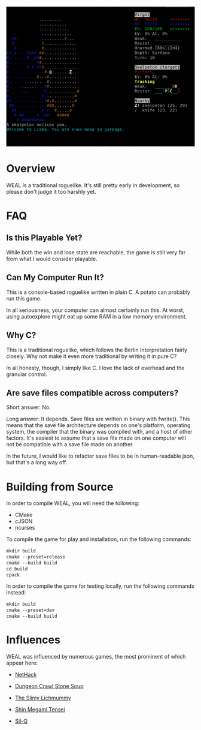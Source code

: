 ![Screenshot](/img/screenshot.png)
# Overview

WEAL is a traditional roguelike. It's still pretty early in development, so please don't
judge it too harshly yet.

# FAQ

## Is this Playable Yet?

While both the win and lose state are reachable, the game is still very far from what
I would consider playable.

## Can My Computer Run It?
This is a console-based roguelike written in plain C. A potato can probably run this game.

In all seriousness, your computer can almost certainly run this. At worst, using
autoexplore might eat up some RAM in a low memory environment.

## Why C?

This is a traditional roguelike, which follows the Berlin Interpretation
fairly closely. Why not make it even more traditional by writing it in pure C?

In all honesty, though, I simply like C. I love the lack of overhead and the
granular control.

## Are save files compatible across computers?

Short answer: No.

Long answer: It depends. Save files are written in binary with fwrite(). 
This means that the save file architecture depends on one's platform,
operating system, the compiler that the binary was compiled with, and a host
of other factors. It's easiest to assume that a save file made on one computer
will not be compatible with a save file made on another.

In the future, I would like to refactor save files to be in human-readable
json, but that's a long way off.

# Building from Source
In order to compile WEAL, you will need the following:
- CMake
- cJSON
- ncurses

To compile the game for play and installation, run the following commands:
```
mkdir build
cmake --preset=release
cmake --build build
cd build
cpack
```

In order to compile the game for testing locally, run the following commands
instead:
```
mkdir build
cmake --preset=dev
cmake --build build
```

# Influences

WEAL was influenced by numerous games, the most prominent of which appear here:

* [NetHack](https://github.com/nethack/nethack)

* [Dungeon Crawl Stone Soup](https://github.com/crawl/crawl)

* [The Slimy Lichmummy](http://www.happyponyland.net/the-slimy-lichmummy)

* [Shin Megami Tensei](https://en.wikipedia.org/wiki/Megami_Tensei)

* [Sil-Q](https://github.com/sil-quirk/sil-q)

